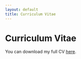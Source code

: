 ```yaml
---
layout: default
title: Curriculum Vitae
---
```

# Curriculum Vitae

You can download my full CV [here](assets/CV_MarcelloSicbaldi.pdf).
